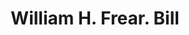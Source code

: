 ---
doi: 10.7916/D8G17BXM
date_other: '1870'
date_other_textual: 1870-1879
form: printed ephemera
genre:
- Invoices
name:
- William H. Frear
object_in_context_url: https://biggert.cul.columbia.edu/items/view/ave_biggert_01220
subject_hierarchical_geographic:
- Troy, New York, United States
subject_name:
- William H. Frear
title: William H. Frear. Bill
sort_title: William H. Frear. Bill
call_number: ave_biggert_01220
coordinates:
- 42.73166666666667,-73.69250000000001
pid: ave_biggert_01220
identifiers: ave_biggert_01220
canvas_id: ldpd:396483
permalink: "/items/ave_biggert_01220/"
layout: iiif-image-page
---